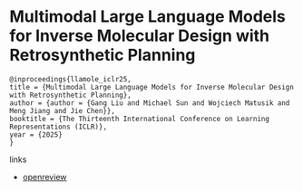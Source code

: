 # Multimodal Large Language Models for Inverse Molecular Design with Retrosynthetic Planning

```
@inproceedings{llamole_iclr25,
title = {Multimodal Large Language Models for Inverse Molecular Design with Retrosynthetic Planning},
author = {author = {Gang Liu and Michael Sun and Wojciech Matusik and Meng Jiang and Jie Chen}},
booktitle = {The Thirteenth International Conference on Learning Representations (ICLR)},
year = {2025}
}
```

links
- [openreview](https://openreview.net/forum?id=rQ7fz9NO7f)
